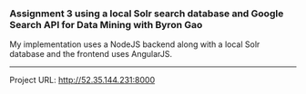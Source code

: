 ### Assignment 3 using a local Solr search database and Google Search API for Data Mining with Byron Gao
My implementation uses a NodeJS backend along with a local Solr database and the frontend uses AngularJS.

------------
Project URL: http://52.35.144.231:8000

